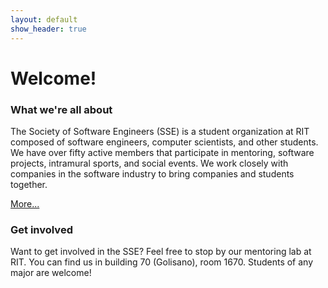 ```yaml
---
layout: default
show_header: true
---
```

# Welcome!

### What we&#39;re all about

The Society of Software Engineers (SSE) is a student organization at RIT composed of software engineers, computer scientists, and other students. We have over fifty active members that participate in mentoring, software projects, intramural sports, and social events. We work closely with companies in the software industry to bring companies and students together.

[More...](/about)

### Get involved

Want to get involved in the SSE? Feel free to stop by our mentoring lab at RIT. You can find us in building 70 (Golisano), room 1670. Students of any major are welcome!
